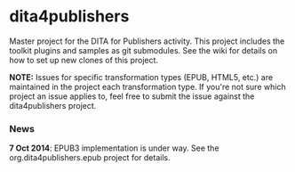 dita4publishers
===============

Master project for the DITA for Publishers activity. This project includes the toolkit plugins and samples as git submodules.
See the wiki for details on how to set up new clones of this project.

**NOTE:** Issues for specific transformation types (EPUB, HTML5, etc.) are maintained in the project each transformation type. If you're not sure which project an issue applies to, feel free to submit the issue against the dita4publishers project.

### News

**7 Oct 2014**: EPUB3 implementation is under way. See the org.dita4publishers.epub project for details.
